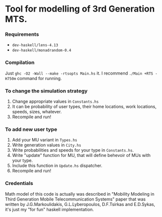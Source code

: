 # Tool for modelling of 3rd Generation MTS.

### Requirements

- `dev-haskell/lens-4.13`
- `dev-haskell/monadrandom-0.4`

### Compilation

Just `ghc -O2 -Wall --make -rtsopts Main.hs` it.
I recommend `./Main +RTS -H750m` command for running.

### To change the simulation strategy

1. Change appropriate values in `Constants.hs`
2. It can be probability of user types, their home locations, work locations, speeds, sizes, whatever.
3. Recompile and run!

### To add new user type

1. Add your MU variant in `Types.hs`
2. Write generation values in `City.hs`
3. Write probabilities and speeds for your type in `Constants.hs`.
4. Write "update" function for MU, that will define behevoir of MUs with your type.
5. Include this function in `Update.hs` dispatcher.
6. Recompile and run!

### Credentials

Math model of this code is actually was described in "Mobility Modeling in Third Generation Mobile Telecommunication Systems" paper that was written by J.G.Markoulidakis, G.L.Lyberopoulos, D.F.Tsirkas and E.D.Sykas, it's just my "for fun" haskell implementation.
